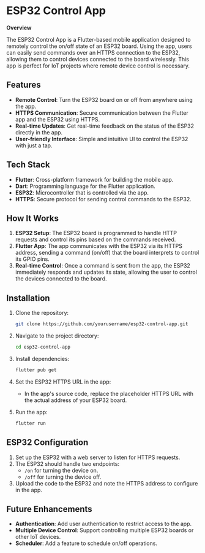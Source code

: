 # ESP32 Control App

**Overview**

The ESP32 Control App is a Flutter-based mobile application designed to remotely control the on/off state of an ESP32 board. Using the app, users can easily send commands over an HTTPS connection to the ESP32, allowing them to control devices connected to the board wirelessly. This app is perfect for IoT projects where remote device control is necessary.

## Features

- **Remote Control**: Turn the ESP32 board on or off from anywhere using the app.
- **HTTPS Communication**: Secure communication between the Flutter app and the ESP32 using HTTPS.
- **Real-time Updates**: Get real-time feedback on the status of the ESP32 directly in the app.
- **User-friendly Interface**: Simple and intuitive UI to control the ESP32 with just a tap.
  
## Tech Stack

- **Flutter**: Cross-platform framework for building the mobile app.
- **Dart**: Programming language for the Flutter application.
- **ESP32**: Microcontroller that is controlled via the app.
- **HTTPS**: Secure protocol for sending control commands to the ESP32.

## How It Works

1. **ESP32 Setup**: The ESP32 board is programmed to handle HTTP requests and control its pins based on the commands received.
2. **Flutter App**: The app communicates with the ESP32 via its HTTPS address, sending a command (on/off) that the board interprets to control its GPIO pins.
3. **Real-time Control**: Once a command is sent from the app, the ESP32 immediately responds and updates its state, allowing the user to control the devices connected to the board.

## Installation

1. Clone the repository:
   ```bash
   git clone https://github.com/yourusername/esp32-control-app.git
   ```

2. Navigate to the project directory:
   ```bash
   cd esp32-control-app
   ```

3. Install dependencies:
   ```bash
   flutter pub get
   ```

4. Set the ESP32 HTTPS URL in the app:
   - In the app's source code, replace the placeholder HTTPS URL with the actual address of your ESP32 board.

5. Run the app:
   ```bash
   flutter run
   ```

## ESP32 Configuration

1. Set up the ESP32 with a web server to listen for HTTPS requests.
2. The ESP32 should handle two endpoints:
   - `/on` for turning the device on.
   - `/off` for turning the device off.
3. Upload the code to the ESP32 and note the HTTPS address to configure in the app.

## Future Enhancements

- **Authentication**: Add user authentication to restrict access to the app.
- **Multiple Device Control**: Support controlling multiple ESP32 boards or other IoT devices.
- **Scheduler**: Add a feature to schedule on/off operations.
